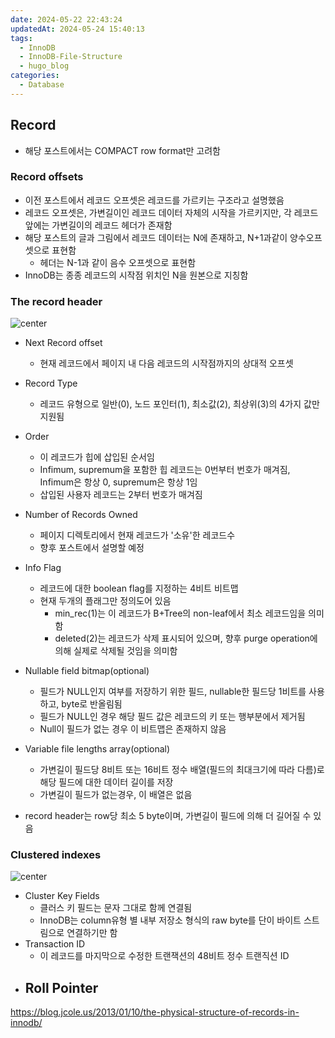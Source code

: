 ```yaml
---
date: 2024-05-22 22:43:24
updatedAt: 2024-05-24 15:40:13
tags:
  - InnoDB
  - InnoDB-File-Structure
  - hugo_blog
categories:
  - Database
---
```

## Record
- 해당 포스트에서는 COMPACT row format만 고려함

### Record offsets
- 이전 포스트에서 레코드 오프셋은 레코드를 가르키는 구조라고 설명했음
- 레코드 오프셋은, 가변길이인 레코드 데이터 자체의 시작을 가르키지만, 각 레코드 앞에는 가변길이의 레코드 헤더가 존재함
- 해당 포스트의 글과 그림에서 레코드 데이터는 N에 존재하고, N+1과같이 양수오프셋으로 표현함
	- 헤더는 N-1과 같이 음수 오프셋으로 표현함
- InnoDB는 종종 레코드의 시작점 위치인 N을 원본으로 지칭함

### The record header
![center](Pasted%20image%2020240524152545.png#center)
- Next Record offset
	- 현재 레코드에서 페이지 내 다음 레코드의 시작점까지의 상대적 오프셋
- Record Type
	- 레코드 유형으로 일반(0), 노드 포인터(1), 최소값(2), 최상위(3)의 4가지 값만 지원됨
- Order
	- 이 레코드가 힙에 삽입된 순서임
	- Infimum, supremum을 포함한 힙 레코드는 0번부터 번호가 매겨짐, Infimum은 항상 0, supremum은 항상 1임
	- 삽입된 사용자 레코드는 2부터 번호가 매겨짐
- Number of Records Owned
	- 페이지 디렉토리에서 현재 레코드가 '소유'한 레코드수
	- 향후 포스트에서 설명할 예정
- Info Flag
	- 레코드에 대한 boolean flag를 지정하는 4비트 비트맵
	- 현재 두개의 플래그만 정의도어 있음
		- min_rec(1)는 이 레코드가 B+Tree의 non-leaf에서 최소 레코드임을 의미함
		- deleted(2)는 레코드가 삭제 표시되어 있으며, 향후 purge operation에 의해 실제로 삭제될 것임을 의미함
- Nullable field bitmap(optional)
	- 필드가 NULL인지 여부를 저장하기 위한 필드, nullable한 필드당 1비트를 사용하고, byte로 반올림됨
	- 필드가 NULL인 경우 해당 필드 값은 레코드의 키 또는 행부분에서 제거됨
	- Null이 필드가 없는 경우 이 비트맵은 존재하지 않음
- Variable file lengths array(optional)
	- 가변길이 필드당 8비트 또는 16비트 정수 배열(필드의 최대크기에 따라 다름)로 해당 필드에 대한 데이터 길이를 저장
	- 가변길이 필드가 없는경우, 이 배열은 없음

- record header는 row당 최소 5 byte이며, 가변길이 필드에 의해 더 길어질 수 있음

### Clustered indexes
![center](Pasted%20image%2020240524153758.png#center)
- Cluster Key Fields
	- 클러스 키 필드는 문자 그대로 함께 연결됨
	- InnoDB는 column유형 별 내부 저장소 형식의 raw byte를 단이 바이트 스트림으로 연결하기만 함
- Transaction ID
	- 이 레코드를 마지막으로 수정한 트랜잭션의 48비트 정수 트랜직션 ID
- Roll Pointer
	- 

https://blog.jcole.us/2013/01/10/the-physical-structure-of-records-in-innodb/